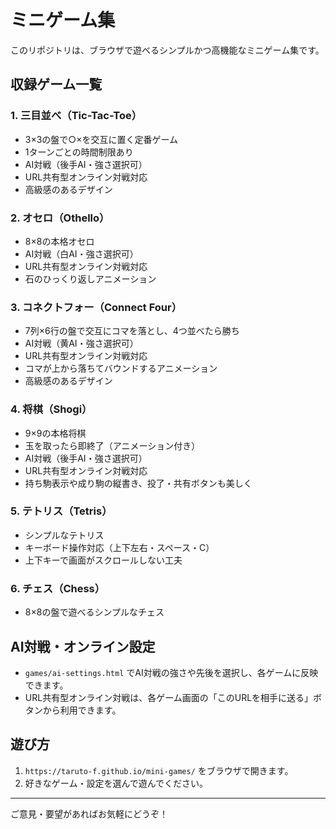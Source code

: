 # ミニゲーム集

このリポジトリは、ブラウザで遊べるシンプルかつ高機能なミニゲーム集です。

## 収録ゲーム一覧

### 1. 三目並べ（Tic-Tac-Toe）
- 3×3の盤で○×を交互に置く定番ゲーム
- 1ターンごとの時間制限あり
- AI対戦（後手AI・強さ選択可）
- URL共有型オンライン対戦対応
- 高級感のあるデザイン

### 2. オセロ（Othello）
- 8×8の本格オセロ
- AI対戦（白AI・強さ選択可）
- URL共有型オンライン対戦対応
- 石のひっくり返しアニメーション

### 3. コネクトフォー（Connect Four）
- 7列×6行の盤で交互にコマを落とし、4つ並べたら勝ち
- AI対戦（黄AI・強さ選択可）
- URL共有型オンライン対戦対応
- コマが上から落ちてバウンドするアニメーション
- 高級感のあるデザイン

### 4. 将棋（Shogi）
- 9×9の本格将棋
- 玉を取ったら即終了（アニメーション付き）
- AI対戦（後手AI・強さ選択可）
- URL共有型オンライン対戦対応
- 持ち駒表示や成り駒の縦書き、投了・共有ボタンも美しく

### 5. テトリス（Tetris）
- シンプルなテトリス
- キーボード操作対応（上下左右・スペース・C）
- 上下キーで画面がスクロールしない工夫

### 6. チェス（Chess）
- 8×8の盤で遊べるシンプルなチェス

## AI対戦・オンライン設定

- `games/ai-settings.html` でAI対戦の強さや先後を選択し、各ゲームに反映できます。
- URL共有型オンライン対戦は、各ゲーム画面の「このURLを相手に送る」ボタンから利用できます。

## 遊び方

1. `https://taruto-f.github.io/mini-games/` をブラウザで開きます。
2. 好きなゲーム・設定を選んで遊んでください。

---

ご意見・要望があればお気軽にどうぞ！

